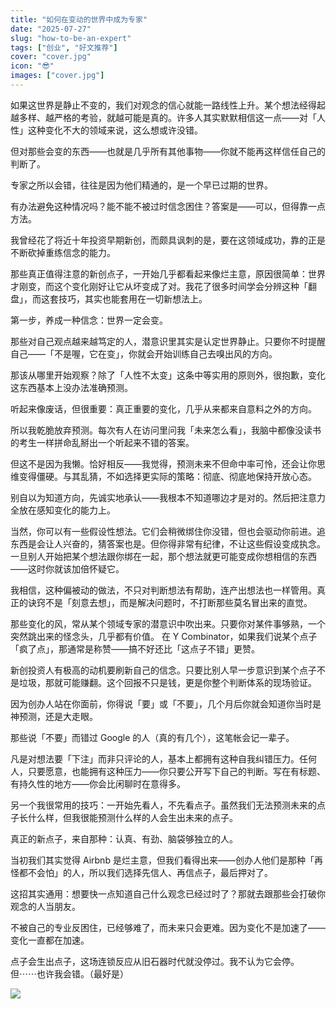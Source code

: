 ```yaml
---
title: "如何在变动的世界中成为专家"
date: "2025-07-27"
slug: "how-to-be-an-expert"
tags: ["创业", "好文推荐"]
cover: "cover.jpg"
icon: "😎"
images: ["cover.jpg"]
---
```

如果这世界是静止不变的，我们对观念的信心就能一路线性上升。某个想法经得起越多样、越严格的考验，就越可能是真的。许多人其实默默相信这一点——对「人性」这种变化不大的领域来说，这么想或许没错。



但对那些会变的东西——也就是几乎所有其他事物——你就不能再这样信任自己的判断了。



专家之所以会错，往往是因为他们精通的，是一个早已过期的世界。



有办法避免这种情况吗？能不能不被过时信念困住？答案是——可以，但得靠一点方法。



我曾经花了将近十年投资早期新创，而颇具讽刺的是，要在这领域成功，靠的正是不断砍掉重练信念的能力。



那些真正值得注意的新创点子，一开始几乎都看起来像烂主意，原因很简单：世界才刚变，而这个变化刚好让它从坏变成了对。我花了很多时间学会分辨这种「翻盘」，而这套技巧，其实也能套用在一切新想法上。



第一步，养成一种信念：世界一定会变。



那些对自己观点越来越笃定的人，潜意识里其实是认定世界静止。只要你不时提醒自己——「不是喔，它在变」，你就会开始训练自己去嗅出风的方向。



那该从哪里开始观察？除了「人性不太变」这条中等实用的原则外，很抱歉，变化这东西基本上没办法准确预测。



听起来像废话，但很重要：真正重要的变化，几乎从来都来自意料之外的方向。



所以我乾脆放弃预测。每次有人在访问里问我「未来怎么看」，我脑中都像没读书的考生一样拼命乱掰出一个听起来不错的答案。



但这不是因为我懒。恰好相反——我觉得，预测未来不但命中率可怜，还会让你思维变得僵硬。与其乱猜，不如选择更实际的策略：彻底、彻底地保持开放心态。



别自以为知道方向，先诚实地承认——我根本不知道哪边才是对的。然后把注意力全放在感知变化的能力上。



当然，你可以有一些假设性想法。它们会稍微绑住你没错，但也会驱动你前进。追东西是会让人兴奋的，猜答案也是。但你得非常有纪律，不让这些假设变成执念。
一旦别人开始把某个想法跟你绑在一起，那个想法就更可能变成你想相信的东西——这时你就该加倍怀疑它。



我相信，这种偏被动的做法，不只对判断想法有帮助，连产出想法也一样管用。真正的诀窍不是「刻意去想」，而是解决问题时，不打断那些莫名冒出来的直觉。



那些变化的风，常从某个领域专家的潜意识中吹出来。只要你对某件事够熟，一个突然跳出来的怪念头，几乎都有价值。
在 Y Combinator，如果我们说某个点子「疯了点」，那通常是称赞——搞不好还比「这点子不错」更赞。



新创投资人有极高的动机要刷新自己的信念。只要比别人早一步意识到某个点子不是垃圾，那就可能赚翻。这个回报不只是钱，更是你整个判断体系的现场验证。



因为创办人站在你面前，你得说「要」或「不要」，几个月后你就会知道你当时是神预测，还是大走眼。



那些说「不要」而错过 Google 的人（真的有几个），这笔帐会记一辈子。



凡是对想法要「下注」而非只评论的人，基本上都拥有这种自我纠错压力。任何人，只要愿意，也能拥有这种压力——你只要公开写下自己的判断。写在有标题、有持久性的地方——你会比闲聊时在意得多。



另一个我很常用的技巧：一开始先看人，不先看点子。虽然我们无法预测未来的点子长什么样，但我很能预测什么样的人会生出未来的点子。



真正的新点子，来自那种：认真、有劲、脑袋够独立的人。



当初我们其实觉得 Airbnb 是烂主意，但我们看得出来——创办人他们是那种「再怪都不会怕」的人，所以我们选择先信人、再信点子，最后押对了。



这招其实通用：想要快一点知道自己什么观念已经过时了？那就去跟那些会打破你观念的人当朋友。



不被自己的专业反困住，已经够难了，而未来只会更难。因为变化不是加速了——变化一直都在加速。



点子会生出点子，这场连锁反应从旧石器时代就没停过。我不认为它会停。
但⋯⋯也许我会错。（最好是）




![](https://prod-files-secure.s3.us-west-2.amazonaws.com/112d0858-5090-4d34-a606-b75eb8d65fd2/46476355-9cf3-4e99-9b7a-3531bc426380/1000202064.png?X-Amz-Algorithm=AWS4-HMAC-SHA256&X-Amz-Content-Sha256=UNSIGNED-PAYLOAD&X-Amz-Credential=ASIAZI2LB466RSSN6OGP%2F20250818%2Fus-west-2%2Fs3%2Faws4_request&X-Amz-Date=20250818T054259Z&X-Amz-Expires=3600&X-Amz-Security-Token=IQoJb3JpZ2luX2VjEFUaCXVzLXdlc3QtMiJHMEUCIED91ia%2F5afME0egtPfqR3quWi2RAcnk38xCp0%2F4I4z5AiEA71egO%2F2MtSjgyzqHs%2FEtObifq4pjGpRGQMcI7%2BjMIQQqiAQInv%2F%2F%2F%2F%2F%2F%2F%2F%2F%2FARAAGgw2Mzc0MjMxODM4MDUiDMboim9P8oqNrsyg8ircA8O27FEugXucPy%2BH6cwiYkpTroomdu5G%2FpakbBmxT7c3IJtASl9uv4nbtrXKFdy3k%2FymO%2BUVtFrC0BT%2B7w%2F4ScNDZclRK%2Fb1T27R%2FMam%2F0cuDTA6gJdbpPuo7gBesVKzaa%2BDIT8DHh%2FephvSl%2BeGQzVpgnIcYW4pMOReQecma2SNrCvRRZXcBYcfciGaeuRvThTdbfvAz1LAjGjs8O4KZ6XwuC0iTDAcpHTzkwGeRyOiatcIREa8LW2OaiIdtAaGpToRbwhQSky484uyg%2BgKypYBtedsaOQOOEpQye%2BjBKRnPaW%2F0CMOiklWl2teyCJ7e%2FRvqIvUGIWvL%2ByUk%2FIyswiDfjhCQorTE1%2BU9smgzgc47w1cVVgg%2BSfmW%2FYcvoV4h6dCphaG6GYeAOo7EuaUgKjF00woF%2F0JfGYThMDwg0UfpBlc1fMW%2BCp8SBip7pu9CSJtL75ZC4eBM93IpRzDNRn8cO4FWkk1%2F6AQDLx1VcRkOH7W0gBPHKDyKzbmGuH1LDwNiees%2Fbx8OcVu8ubfc3vtGRMyZh9pQhEmvW6kYNbpFQYFdASIxAXbjBGKUnr3b%2B1y1n%2FP4U5n10udOYZhuOF0kAuJc2njyOJqix2V7TlnsV23W3KIz1LtMjDtMM7bisUGOqUB7QETH8HH2rWor%2FHRW8hzE0PP6V7xTN%2BThZpyKduS3SufX6dj0scCy1quChT%2FyIYma1B2pwo%2Bq11YqI0KD0gJJ%2BoNR8ZXH3Wgdt0xDaGwQav9BHU4HXy5mkTYlqYddLJxKiT92AWCioafSIQnxF8pcijrDtWXrAtoM1lLxW83uvRTu%2BCDOVC5GsmbYWtqWCkXDC08IQqJdNlf1FHp5Fo4LKeW7kzS&X-Amz-Signature=8a5545127a905720ebe2cb63be28bb9adf909bfaacbd8946637237916d18e8a5&X-Amz-SignedHeaders=host&x-amz-checksum-mode=ENABLED&x-id=GetObject)

